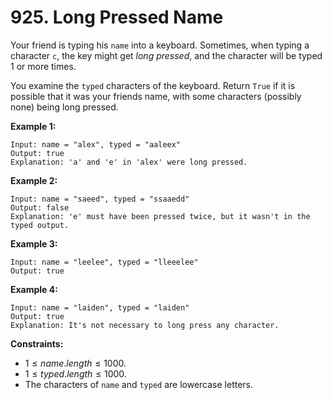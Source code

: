 # 925. Long Pressed Name

Your friend is typing his `name` into a keyboard. Sometimes, when typing a character `c`, the key might get *long pressed*, and the character will be typed 1 or more times.

You examine the `typed` characters of the keyboard. Return `True` if it is possible that it was your friends name, with some characters (possibly none) being long pressed.

**Example 1:**

```()
Input: name = "alex", typed = "aaleex"
Output: true
Explanation: 'a' and 'e' in 'alex' were long pressed.
```

**Example 2:**

```()
Input: name = "saeed", typed = "ssaaedd"
Output: false
Explanation: 'e' must have been pressed twice, but it wasn't in the typed output.
```

**Example 3:**

```()
Input: name = "leelee", typed = "lleeelee"
Output: true
```

**Example 4:**

```()
Input: name = "laiden", typed = "laiden"
Output: true
Explanation: It's not necessary to long press any character.
```

**Constraints:**

- $1 \leq name.length \leq 1000$.
- $1 \leq typed.length \leq 1000$.
- The characters of `name` and `typed` are lowercase letters.
